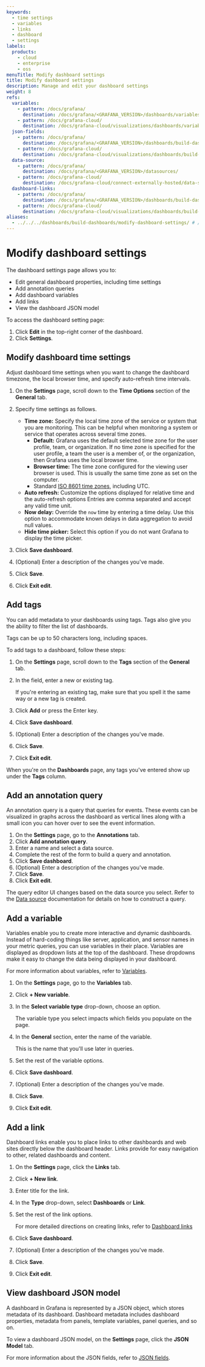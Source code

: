 ```yaml
---
keywords:
  - time settings
  - variables
  - links
  - dashboard
  - settings
labels:
  products:
    - cloud
    - enterprise
    - oss
menuTitle: Modify dashboard settings
title: Modify dashboard settings
description: Manage and edit your dashboard settings
weight: 8
refs:
  variables:
    - pattern: /docs/grafana/
      destination: /docs/grafana/<GRAFANA_VERSION>/dashboards/variables/
    - pattern: /docs/grafana-cloud/
      destination: /docs/grafana-cloud/visualizations/dashboards/variables/
  json-fields:
    - pattern: /docs/grafana/
      destination: /docs/grafana/<GRAFANA_VERSION>/dashboards/build-dashboards/view-dashboard-json-model/#json-fields
    - pattern: /docs/grafana-cloud/
      destination: /docs/grafana-cloud/visualizations/dashboards/build-dashboards/view-dashboard-json-model/#json-fields
  data-source:
    - pattern: /docs/grafana/
      destination: /docs/grafana/<GRAFANA_VERSION>/datasources/
    - pattern: /docs/grafana-cloud/
      destination: /docs/grafana-cloud/connect-externally-hosted/data-sources/
  dashboard-links:
    - pattern: /docs/grafana/
      destination: /docs/grafana/<GRAFANA_VERSION>/dashboards/build-dashboards/manage-dashboard-links/#dashboard-links
    - pattern: /docs/grafana-cloud/
      destination: /docs/grafana-cloud/visualizations/dashboards/build-dashboards/manage-dashboard-links/#dashboard-links
aliases:
  - ../../../dashboards/build-dashboards/modify-dashboard-settings/ # /docs/grafana/next/dashboards/build-dashboards/modify-dashboard-settings/
---
```


# Modify dashboard settings

The dashboard settings page allows you to:

- Edit general dashboard properties, including time settings
- Add annotation queries
- Add dashboard variables
- Add links
- View the dashboard JSON model

To access the dashboard setting page:

1. Click **Edit** in the top-right corner of the dashboard.
1. Click **Settings**.

## Modify dashboard time settings

Adjust dashboard time settings when you want to change the dashboard timezone, the local browser time, and specify auto-refresh time intervals.

1. On the **Settings** page, scroll down to the **Time Options** section of the **General** tab.
1. Specify time settings as follows.
   - **Time zone:** Specify the local time zone of the service or system that you are monitoring. This can be helpful when monitoring a system or service that operates across several time zones.
     - **Default:** Grafana uses the default selected time zone for the user profile, team, or organization. If no time zone is specified for the user profile, a team the user is a member of, or the organization, then Grafana uses the local browser time.
     - **Browser time:** The time zone configured for the viewing user browser is used. This is usually the same time zone as set on the computer.
     - Standard [ISO 8601 time zones](https://en.wikipedia.org/wiki/List_of_tz_database_time_zones), including UTC.
   - **Auto refresh:** Customize the options displayed for relative time and the auto-refresh options Entries are comma separated and accept any valid time unit.
   - **Now delay:** Override the `now` time by entering a time delay. Use this option to accommodate known delays in data aggregation to avoid null values.
   - **Hide time picker:** Select this option if you do not want Grafana to display the time picker.

1. Click **Save dashboard**.
1. (Optional) Enter a description of the changes you've made.
1. Click **Save**.
1. Click **Exit edit**.

## Add tags

You can add metadata to your dashboards using tags. Tags also give you the ability to filter the list of dashboards.

Tags can be up to 50 characters long, including spaces.

To add tags to a dashboard, follow these steps:

1. On the **Settings** page, scroll down to the **Tags** section of the **General** tab.
1. In the field, enter a new or existing tag.

   If you're entering an existing tag, make sure that you spell it the same way or a new tag is created.

1. Click **Add** or press the Enter key.
1. Click **Save dashboard**.
1. (Optional) Enter a description of the changes you've made.
1. Click **Save**.
1. Click **Exit edit**.

When you're on the **Dashboards** page, any tags you've entered show up under the **Tags** column.

## Add an annotation query

An annotation query is a query that queries for events. These events can be visualized in graphs across the dashboard as vertical lines along with a small
icon you can hover over to see the event information.

1. On the **Settings** page, go to the **Annotations** tab.
1. Click **Add annotation query**.
1. Enter a name and select a data source.
1. Complete the rest of the form to build a query and annotation.
1. Click **Save dashboard**.
1. (Optional) Enter a description of the changes you've made.
1. Click **Save**.
1. Click **Exit edit**.

The query editor UI changes based on the data source you select. Refer to the [Data source](ref:data-source) documentation for details on how to construct a query.

## Add a variable

Variables enable you to create more interactive and dynamic dashboards. Instead of hard-coding things like server, application,
and sensor names in your metric queries, you can use variables in their place. Variables are displayed as dropdown lists at the top of
the dashboard. These dropdowns make it easy to change the data being displayed in your dashboard.

For more information about variables, refer to [Variables](ref:variables).

1. On the **Settings** page, go to the **Variables** tab.
1. Click **+ New variable**.
1. In the **Select variable type** drop-down, choose an option.

   The variable type you select impacts which fields you populate on the page.

1. In the **General** section, enter the name of the variable.

   This is the name that you'll use later in queries.

1. Set the rest of the variable options.
1. Click **Save dashboard**.
1. (Optional) Enter a description of the changes you've made.
1. Click **Save**.
1. Click **Exit edit**.

## Add a link

Dashboard links enable you to place links to other dashboards and web sites directly below the dashboard header. Links provide for easy navigation to other, related dashboards and content.

1. On the **Settings** page, click the **Links** tab.
1. Click **+ New link**.
1. Enter title for the link.
1. In the **Type** drop-down, select **Dashboards** or **Link**.
1. Set the rest of the link options.

   For more detailed directions on creating links, refer to [Dashboard links](ref:dashboard-links)

1. Click **Save dashboard**.
1. (Optional) Enter a description of the changes you've made.
1. Click **Save**.
1. Click **Exit edit**.

## View dashboard JSON model

A dashboard in Grafana is represented by a JSON object, which stores metadata of its dashboard. Dashboard metadata includes dashboard properties, metadata from panels, template variables, panel queries, and so on.

To view a dashboard JSON model, on the **Settings** page, click the **JSON Model** tab.

For more information about the JSON fields, refer to [JSON fields](ref:json-fields).
